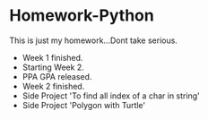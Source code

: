 # Homework-Python
This is just my homework...Dont take serious.

* Week 1 finished.
* Starting Week 2.
* PPA GPA released.
* Week 2 finished.
* Side Project 'To find all index of a char in string'
* Side Project 'Polygon with Turtle'
